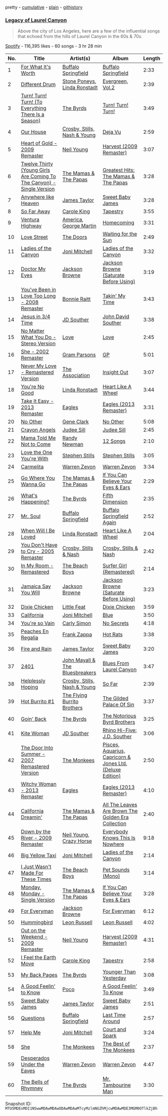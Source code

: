 pretty - [cumulative](/playlists/cumulative/37i9dQZF1DWUKTqLl4oNGg.md) - [plain](/playlists/plain/37i9dQZF1DWUKTqLl4oNGg) - [githistory](https://github.githistory.xyz/mackorone/spotify-playlist-archive/blob/main/playlists/plain/37i9dQZF1DWUKTqLl4oNGg)

### [Legacy of Laurel Canyon](https://open.spotify.com/playlist/37i9dQZF1DWUKTqLl4oNGg)

> Above the city of Los Angeles, here are a few of the influential songs that echoed from the hills of Laurel Canyon in the 60s & 70s.

[Spotify](https://open.spotify.com/user/spotify) - 116,395 likes - 60 songs - 3 hr 28 min

| No. | Title | Artist(s) | Album | Length |
|---|---|---|---|---|
| 1 | [For What It's Worth](https://open.spotify.com/track/1qRA5BS78u3gME0loMl9AA) | [Buffalo Springfield](https://open.spotify.com/artist/3eskO5m0H4yiF64vRySBjr) | [Buffalo Springfield](https://open.spotify.com/album/3PkdGRruLnJ9zCtANiDrpB) | 2:33 |
| 2 | [Different Drum](https://open.spotify.com/track/3k63RLvRgkgPGx0keOH3P6) | [Stone Poneys](https://open.spotify.com/artist/2X9nnux4eS3CFBDSjcnoBQ), [Linda Ronstadt](https://open.spotify.com/artist/1sXbwvCQLGZnaH0Jp2HTVc) | [Evergreen, Vol.2](https://open.spotify.com/album/2FrEXjdS2mZO6sx6pA5MbY) | 2:39 |
| 3 | [Turn! Turn! Turn! \(To Everything There Is a Season\)](https://open.spotify.com/track/5qBqBdfTEIWJwAS0Jm2F5R) | [The Byrds](https://open.spotify.com/artist/1PCZpxHJz7WAMF8EEq8bfc) | [Turn! Turn! Turn!](https://open.spotify.com/album/3v0i9qyogPoQEQj2bG6Fmn) | 3:49 |
| 4 | [Our House](https://open.spotify.com/track/2hitsKa8SthKhRJBXUHbIv) | [Crosby, Stills, Nash & Young](https://open.spotify.com/artist/1CYsQCypByMVgnv17qsSbQ) | [Deja Vu](https://open.spotify.com/album/5bHkK1X4WEOzNvRhehvOcb) | 2:59 |
| 5 | [Heart of Gold \- 2009 Remaster](https://open.spotify.com/track/1Q1b8eVkUPGlpSArl8JAVw) | [Neil Young](https://open.spotify.com/artist/6v8FB84lnmJs434UJf2Mrm) | [Harvest \(2009 Remaster\)](https://open.spotify.com/album/2l3QxNo4QubBNmVKxLeum0) | 3:07 |
| 6 | [Twelve Thirty \(Young Girls Are Coming To The Canyon\) \- Single Version](https://open.spotify.com/track/2Hu4vWuTm3C2DHOXnhjLsG) | [The Mamas & The Papas](https://open.spotify.com/artist/1bs7HoMkSyQwcobCpE9KpN) | [Greatest Hits: The Mamas & The Papas](https://open.spotify.com/album/2BXnmkCRSmX6SY392rTXYq) | 3:28 |
| 7 | [Anywhere like Heaven](https://open.spotify.com/track/3SxGMzbXkGzXwI0rXgAT6e) | [James Taylor](https://open.spotify.com/artist/0vn7UBvSQECKJm2817Yf1P) | [Sweet Baby James](https://open.spotify.com/album/2NEQ5Q4sBbUHVVx3Wf8TEZ) | 3:28 |
| 8 | [So Far Away](https://open.spotify.com/track/4HHge4zAyIw3pkrtFzmwCl) | [Carole King](https://open.spotify.com/artist/319yZVtYM9MBGqmSQnMyY6) | [Tapestry](https://open.spotify.com/album/12n11cgnpjXKLeqrnIERoS) | 3:55 |
| 9 | [Ventura Highway](https://open.spotify.com/track/4IU1RL4BKvFyXtbTwaHAvW) | [America](https://open.spotify.com/artist/35U9lQaRWSQISxQAB94Meo), [George Martin](https://open.spotify.com/artist/0tcbedGX7n5UHrMhVsGmIU) | [Homecoming](https://open.spotify.com/album/7eqBAR9pblivMBOI70q2um) | 3:31 |
| 10 | [Love Street](https://open.spotify.com/track/5Q2Im8o4RthlAMkvUMYwGj) | [The Doors](https://open.spotify.com/artist/22WZ7M8sxp5THdruNY3gXt) | [Waiting for the Sun](https://open.spotify.com/album/0qZTwrunzX3LG45PvRghmh) | 2:49 |
| 11 | [Ladies of the Canyon](https://open.spotify.com/track/1Q8BMaKg8czMR2Y6wLlXJf) | [Joni Mitchell](https://open.spotify.com/artist/5hW4L92KnC6dX9t7tYM4Ve) | [Ladies of the Canyon](https://open.spotify.com/album/7JOdtLDLyXJIppDRB7kxr9) | 3:32 |
| 12 | [Doctor My Eyes](https://open.spotify.com/track/3QcuZo6WLcFkqqLmDs0d95) | [Jackson Browne](https://open.spotify.com/artist/5lkiCO9UQ8B23dZ1o0UV4m) | [Jackson Browne \(Saturate Before Using\)](https://open.spotify.com/album/0n93YRc9GP3ZgREgTHvP5u) | 3:19 |
| 13 | [You've Been in Love Too Long \- 2008 Remaster](https://open.spotify.com/track/1jiYXUtNTeZzebDXDGgGQd) | [Bonnie Raitt](https://open.spotify.com/artist/4KDyYWR7IpxZ7xrdYbKrqY) | [Takin' My Time](https://open.spotify.com/album/6wnsIGl42ActiWfYwkxbra) | 3:43 |
| 14 | [Jesus in 3/4 Time](https://open.spotify.com/track/62zvmUQ6zmZKH6jEYvz7cE) | [JD Souther](https://open.spotify.com/artist/0I7UnRLIdCD310ZBgeuqh5) | [John David Souther](https://open.spotify.com/album/5pw5GDqCQjkfc6LctnfQKX) | 3:38 |
| 15 | [No Matter What You Do \- Stereo Version](https://open.spotify.com/track/6FUcQ9eELm82iMfFfKRZXi) | [Love](https://open.spotify.com/artist/3Q6OOkfssqoMSTtl11J5Uk) | [Love](https://open.spotify.com/album/36UBSvMuqK8r7WYialQrLV) | 2:45 |
| 16 | [She \- 2002 Remaster](https://open.spotify.com/track/7DK9shWJm361lm1ks32axt) | [Gram Parsons](https://open.spotify.com/artist/1KA3WXYMPLxomNuoE22LYd) | [GP](https://open.spotify.com/album/1PtpuplCBaViRQsJFAdWRf) | 5:01 |
| 17 | [Never My Love \- Remastered Version](https://open.spotify.com/track/32ssNweOtmacNBEC2kHzA8) | [The Association](https://open.spotify.com/artist/2kuNswDC82PL9xRbfaZJaS) | [Insight Out](https://open.spotify.com/album/1VsmbYW4XCdWje8ii0Yuta) | 3:07 |
| 18 | [You're No Good](https://open.spotify.com/track/23DZLSxCK6kM8FF2RlzKDl) | [Linda Ronstadt](https://open.spotify.com/artist/1sXbwvCQLGZnaH0Jp2HTVc) | [Heart Like A Wheel](https://open.spotify.com/album/7upKDUGJUjsvfIe6vuVB0b) | 3:44 |
| 19 | [Take It Easy \- 2013 Remaster](https://open.spotify.com/track/4yugZvBYaoREkJKtbG08Qr) | [Eagles](https://open.spotify.com/artist/0ECwFtbIWEVNwjlrfc6xoL) | [Eagles \(2013 Remaster\)](https://open.spotify.com/album/51B7LbLWgYLKBVSpkan8Z7) | 3:31 |
| 20 | [No Other](https://open.spotify.com/track/5neFHiejZX5OmTD5ZtJexC) | [Gene Clark](https://open.spotify.com/artist/040Bv6cZTRh30LyyYVXgJX) | [No Other](https://open.spotify.com/album/5pCs9qZgw8VCzahyfAgiio) | 5:08 |
| 21 | [Crayon Angels](https://open.spotify.com/track/7iKnwGAMdY6LYLILGnsGhT) | [Judee Sill](https://open.spotify.com/artist/2IkwqvwEnXFlZEq6eFP1wL) | [Judee Sill](https://open.spotify.com/album/2zaIMRTlztlfkxLoo5nPtf) | 2:45 |
| 22 | [Mama Told Me Not to Come](https://open.spotify.com/track/6uYrDQX0lNmeM9di1B5rAI) | [Randy Newman](https://open.spotify.com/artist/3HQyFCFFfJO3KKBlUfZsyW) | [12 Songs](https://open.spotify.com/album/3HhJGNadZnFCkAYrPgSuVR) | 2:10 |
| 23 | [Love the One You're With](https://open.spotify.com/track/3NNkJwiHucP5QyUEAIMXra) | [Stephen Stills](https://open.spotify.com/artist/4WlSvDKaq1PA2Nr7cCIPxX) | [Stephen Stills](https://open.spotify.com/album/2nkFniR6DseqFJLhxXV01T) | 3:05 |
| 24 | [Carmelita](https://open.spotify.com/track/7hIdRDgUBPbqiQ7duhCyux) | [Warren Zevon](https://open.spotify.com/artist/3mY9Ii0cL5SQxpOTAm8SHx) | [Warren Zevon](https://open.spotify.com/album/5wY8fZoi9eFh3WMjLcHFps) | 3:34 |
| 25 | [Go Where You Wanna Go](https://open.spotify.com/track/78Piv35GAw7BI81hFi8EmB) | [The Mamas & The Papas](https://open.spotify.com/artist/1bs7HoMkSyQwcobCpE9KpN) | [If You Can Believe Your Eyes & Ears](https://open.spotify.com/album/76oMr4Y2pOtcrvZLc2ZikF) | 2:29 |
| 26 | [What's Happening?](https://open.spotify.com/track/1GTBucE0tthedwiRipSG4g) | [The Byrds](https://open.spotify.com/artist/1PCZpxHJz7WAMF8EEq8bfc) | [Fifth Dimension](https://open.spotify.com/album/3dfPMayEO2G87wzXPMEvmb) | 2:35 |
| 27 | [Mr\. Soul](https://open.spotify.com/track/042v1NacbKJzCyi6nBme7T) | [Buffalo Springfield](https://open.spotify.com/artist/3eskO5m0H4yiF64vRySBjr) | [Buffalo Springfield Again](https://open.spotify.com/album/7hez8jibf36E66GHpFkWz7) | 2:52 |
| 28 | [When Will I Be Loved](https://open.spotify.com/track/5jPPjNMIi1rD6BvQqxhJh5) | [Linda Ronstadt](https://open.spotify.com/artist/1sXbwvCQLGZnaH0Jp2HTVc) | [Heart Like A Wheel](https://open.spotify.com/album/7upKDUGJUjsvfIe6vuVB0b) | 2:04 |
| 29 | [You Don't Have to Cry \- 2005 Remaster](https://open.spotify.com/track/0hroZQJfRxMVB5W7eOsJNj) | [Crosby, Stills & Nash](https://open.spotify.com/artist/2pdvghEHZJtgSXZ7cvNLou) | [Crosby, Stills & Nash](https://open.spotify.com/album/6vUWpE8qciYHOhf7mgaGny) | 2:42 |
| 30 | [In My Room \- Remastered](https://open.spotify.com/track/62fX8EW16l8St2yL8rMer9) | [The Beach Boys](https://open.spotify.com/artist/3oDbviiivRWhXwIE8hxkVV) | [Surfer Girl \(Remastered\)](https://open.spotify.com/album/1AhsZr98dNCfhO1XC4Ht7C) | 2:14 |
| 31 | [Jamaica Say You Will](https://open.spotify.com/track/0RwqThYUfPkAi71H2j63As) | [Jackson Browne](https://open.spotify.com/artist/5lkiCO9UQ8B23dZ1o0UV4m) | [Jackson Browne \(Saturate Before Using\)](https://open.spotify.com/album/0n93YRc9GP3ZgREgTHvP5u) | 3:23 |
| 32 | [Dixie Chicken](https://open.spotify.com/track/0eTHlx53lUn95HVsJtR6Qx) | [Little Feat](https://open.spotify.com/artist/0ZIwOAzDuGPspzK7yiTc4S) | [Dixie Chicken](https://open.spotify.com/album/4xtCtXkGuTbHQwTaVd5FCF) | 3:59 |
| 33 | [California](https://open.spotify.com/track/5eM6Rrk8rwLpUhrh7Kk5R1) | [Joni Mitchell](https://open.spotify.com/artist/5hW4L92KnC6dX9t7tYM4Ve) | [Blue](https://open.spotify.com/album/1vz94WpXDVYIEGja8cjFNa) | 3:50 |
| 34 | [You're so Vain](https://open.spotify.com/track/2DnJjbjNTV9Nd5NOa1KGba) | [Carly Simon](https://open.spotify.com/artist/4FtSnMlCVxCswABUmdhwpm) | [No Secrets](https://open.spotify.com/album/79x0PRGIZv33znrCkPkCZ5) | 4:18 |
| 35 | [Peaches En Regalia](https://open.spotify.com/track/6pgg1PiWcNaBPQt1iiEVrQ) | [Frank Zappa](https://open.spotify.com/artist/6ra4GIOgCZQZMOaUECftGN) | [Hot Rats](https://open.spotify.com/album/0HAdB95fMVAojYTtQ74JDc) | 3:38 |
| 36 | [Fire and Rain](https://open.spotify.com/track/3LcYYV9ozePfgYYmXv0P3r) | [James Taylor](https://open.spotify.com/artist/0vn7UBvSQECKJm2817Yf1P) | [Sweet Baby James](https://open.spotify.com/album/2NEQ5Q4sBbUHVVx3Wf8TEZ) | 3:20 |
| 37 | [2401](https://open.spotify.com/track/5lDoRJ2vW6G4YXeUciQd3R) | [John Mayall & The Bluesbreakers](https://open.spotify.com/artist/2ScuQMRWThcifBRIvNDFDC) | [Blues From Laurel Canyon](https://open.spotify.com/album/3NpLHWshxHfxbhdYdgtmPL) | 3:47 |
| 38 | [Helplessly Hoping](https://open.spotify.com/track/40WeJU3odsbq1fXNbub4nh) | [Crosby, Stills, Nash & Young](https://open.spotify.com/artist/1CYsQCypByMVgnv17qsSbQ) | [So Far](https://open.spotify.com/album/5C1NUv7hNWS6n0GBtLetKM) | 2:39 |
| 39 | [Hot Burrito \#1](https://open.spotify.com/track/0fRAGPWGKsntkIB2uZ9zkd) | [The Flying Burrito Brothers](https://open.spotify.com/artist/0rESpKEusFHxhW59MIf7eM) | [The Gilded Palace Of Sin](https://open.spotify.com/album/6VWKy5o2OcdeWa7yolazjU) | 3:37 |
| 40 | [Goin' Back](https://open.spotify.com/track/6mM3QPK502fHwOYaj6ELmm) | [The Byrds](https://open.spotify.com/artist/1PCZpxHJz7WAMF8EEq8bfc) | [The Notorious Byrd Brothers](https://open.spotify.com/album/5UI2X5VAmgu9xrlXDd5U7B) | 3:25 |
| 41 | [Kite Woman](https://open.spotify.com/track/4Z0aLq8K9YEvXssrfcVpd2) | [JD Souther](https://open.spotify.com/artist/0I7UnRLIdCD310ZBgeuqh5) | [Rhino Hi\-Five: J.D\. Souther](https://open.spotify.com/album/4Rq6anggo36B53PflhdgmV) | 3:06 |
| 42 | [The Door Into Summer \- 2007 Remastered Version](https://open.spotify.com/track/2gzY74wkSgo1ts1IZbjxfT) | [The Monkees](https://open.spotify.com/artist/320EPCSEezHt1rtbfwH6Ck) | [Pisces, Aquarius, Capricorn & Jones Ltd\. \(Deluxe Edition\)](https://open.spotify.com/album/0hYCs5ttzuQcu86VPCEsXF) | 2:50 |
| 43 | [Witchy Woman \- 2013 Remaster](https://open.spotify.com/track/436yrzQWA32vb1sTZKXg9r) | [Eagles](https://open.spotify.com/artist/0ECwFtbIWEVNwjlrfc6xoL) | [Eagles \(2013 Remaster\)](https://open.spotify.com/album/51B7LbLWgYLKBVSpkan8Z7) | 4:10 |
| 44 | [California Dreamin'](https://open.spotify.com/track/4An0hbjs1THl9cQprYrN6G) | [The Mamas & The Papas](https://open.spotify.com/artist/1bs7HoMkSyQwcobCpE9KpN) | [All The Leaves Are Brown The Golden Era Collection](https://open.spotify.com/album/4uGjyKjByyT2rnTkUXqQgK) | 2:40 |
| 45 | [Down by the River \- 2009 Remaster](https://open.spotify.com/track/2EFtUP7BmsjHzhQqI6A4rp) | [Neil Young](https://open.spotify.com/artist/6v8FB84lnmJs434UJf2Mrm), [Crazy Horse](https://open.spotify.com/artist/0oi7g8NUnlLh5tJvg2y5e3) | [Everybody Knows This Is Nowhere](https://open.spotify.com/album/70Yl2w1p00whfnC7fj94ox) | 9:18 |
| 46 | [Big Yellow Taxi](https://open.spotify.com/track/6UkMcAA19lTdjs22jtB7o2) | [Joni Mitchell](https://open.spotify.com/artist/5hW4L92KnC6dX9t7tYM4Ve) | [Ladies of the Canyon](https://open.spotify.com/album/7JOdtLDLyXJIppDRB7kxr9) | 2:14 |
| 47 | [I Just Wasn't Made For These Times](https://open.spotify.com/track/0nOgnPKpUyd6SGKNyYDQqX) | [The Beach Boys](https://open.spotify.com/artist/3oDbviiivRWhXwIE8hxkVV) | [Pet Sounds \(Mono\)](https://open.spotify.com/album/0BBduHWw9CbB5dctxFp48f) | 3:14 |
| 48 | [Monday, Monday \- Single Version](https://open.spotify.com/track/3EFb1qDgIqf9MegIryKtDj) | [The Mamas & The Papas](https://open.spotify.com/artist/1bs7HoMkSyQwcobCpE9KpN) | [If You Can Believe Your Eyes & Ears](https://open.spotify.com/album/76oMr4Y2pOtcrvZLc2ZikF) | 3:28 |
| 49 | [For Everyman](https://open.spotify.com/track/2jMicsmWOmQtkLQGtV1R0I) | [Jackson Browne](https://open.spotify.com/artist/5lkiCO9UQ8B23dZ1o0UV4m) | [For Everyman](https://open.spotify.com/album/12X80pgkHSjMDgAAS0HBdr) | 6:12 |
| 50 | [Hummingbird](https://open.spotify.com/track/02UYBPv5ig1e7yZzEYP4G8) | [Leon Russell](https://open.spotify.com/artist/6r1Xmz7YUD4z0VRUoGm8XN) | [Leon Russell](https://open.spotify.com/album/2Lm0Ezvry1UO3kehAAVDha) | 4:02 |
| 51 | [Out on the Weekend \- 2009 Remaster](https://open.spotify.com/track/7DqktFsRwJa0XDFPMjV1xJ) | [Neil Young](https://open.spotify.com/artist/6v8FB84lnmJs434UJf2Mrm) | [Harvest \(2009 Remaster\)](https://open.spotify.com/album/2l3QxNo4QubBNmVKxLeum0) | 4:31 |
| 52 | [I Feel the Earth Move](https://open.spotify.com/track/1BWsOxeMx83OrKGCV4gxly) | [Carole King](https://open.spotify.com/artist/319yZVtYM9MBGqmSQnMyY6) | [Tapestry](https://open.spotify.com/album/12n11cgnpjXKLeqrnIERoS) | 2:58 |
| 53 | [My Back Pages](https://open.spotify.com/track/1yexhSDARSLVvRCBU3wDAm) | [The Byrds](https://open.spotify.com/artist/1PCZpxHJz7WAMF8EEq8bfc) | [Younger Than Yesterday](https://open.spotify.com/album/33puYJ2y5qANDenRmL8BS1) | 3:08 |
| 54 | [A Good Feelin' to Know](https://open.spotify.com/track/6Mh983JRc0qvEtLrmaJppt) | [Poco](https://open.spotify.com/artist/0fyqyjD7pbaVzbu94ylWQR) | [A Good Feelin' To Know](https://open.spotify.com/album/2HC4VawLviGmxXmK8RUPZu) | 3:49 |
| 55 | [Sweet Baby James](https://open.spotify.com/track/47cdhtxTfp7WvUbDpDeYa2) | [James Taylor](https://open.spotify.com/artist/0vn7UBvSQECKJm2817Yf1P) | [Sweet Baby James](https://open.spotify.com/album/2NEQ5Q4sBbUHVVx3Wf8TEZ) | 2:51 |
| 56 | [Questions](https://open.spotify.com/track/7w1OJlqxiRxnC4ct8yNN1n) | [Buffalo Springfield](https://open.spotify.com/artist/3eskO5m0H4yiF64vRySBjr) | [Last Time Around](https://open.spotify.com/album/00MudAJNGTxCUkQrtRz2hY) | 2:57 |
| 57 | [Help Me](https://open.spotify.com/track/0tVzXGFyNPusa1VkHmYDLd) | [Joni Mitchell](https://open.spotify.com/artist/5hW4L92KnC6dX9t7tYM4Ve) | [Court and Spark](https://open.spotify.com/album/2akjxkzFolkeV72Yyv5KrM) | 3:24 |
| 58 | [She](https://open.spotify.com/track/33gpH6M10smcgSDUYescVD) | [The Monkees](https://open.spotify.com/artist/320EPCSEezHt1rtbfwH6Ck) | [The Best of The Monkees](https://open.spotify.com/album/338yWfNJWW2SXxVfIdczUD) | 2:37 |
| 59 | [Desperados Under the Eaves](https://open.spotify.com/track/6PAGJfVrbxdIhIJmbsDLim) | [Warren Zevon](https://open.spotify.com/artist/3mY9Ii0cL5SQxpOTAm8SHx) | [Warren Zevon](https://open.spotify.com/album/5wY8fZoi9eFh3WMjLcHFps) | 4:47 |
| 60 | [The Bells of Rhymney](https://open.spotify.com/track/1mpv6hIbfG75txI9zJGcf4) | [The Byrds](https://open.spotify.com/artist/1PCZpxHJz7WAMF8EEq8bfc) | [Mr\. Tambourine Man](https://open.spotify.com/album/0pkrqPjeq9K5KD0hFqAKNa) | 3:30 |

Snapshot ID: `MTU5MDExMDI1NSwwMDAwMDAwODAwMDAwMTcyMzlmNGZhMjcwMDAwMDE3MGM0OTlkZjBh`
